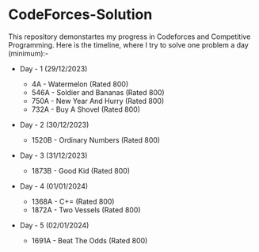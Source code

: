 # CodeForces-Solution
This repository demonstartes my progress in Codeforces and Competitive Programming.
Here is the timeline, where I try to solve one problem a day (minimum):-
* Day - 1 (29/12/2023)
  * 4A - Watermelon (Rated 800) 
  * 546A - Soldier and Bananas (Rated 800)
  * 750A - New Year And Hurry (Rated 800)
  * 732A - Buy A Shovel (Rated 800)

* Day - 2 (30/12/2023)
  * 1520B - Ordinary Numbers (Rated 800)

* Day - 3 (31/12/2023)
  * 1873B - Good Kid (Rated 800)

* Day - 4 (01/01/2024)
  * 1368A - C+= (Rated 800)
  * 1872A - Two Vessels (Rated 800)

* Day - 5 (02/01/2024)
  * 1691A - Beat The Odds (Rated 800)
